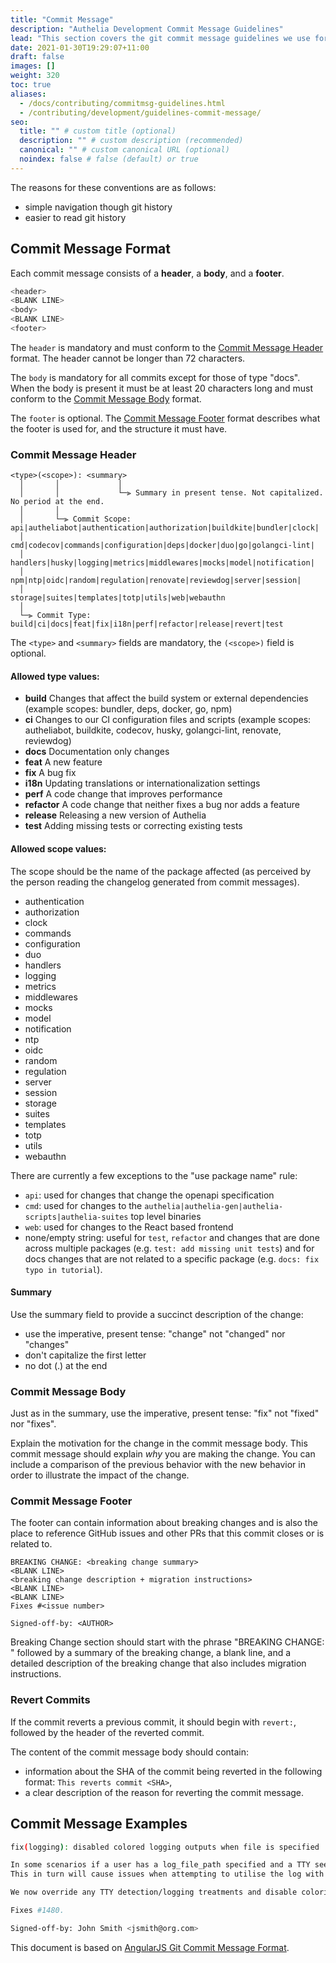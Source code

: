 ```yaml
---
title: "Commit Message"
description: "Authelia Development Commit Message Guidelines"
lead: "This section covers the git commit message guidelines we use for development."
date: 2021-01-30T19:29:07+11:00
draft: false
images: []
weight: 320
toc: true
aliases:
  - /docs/contributing/commitmsg-guidelines.html
  - /contributing/development/guidelines-commit-message/
seo:
  title: "" # custom title (optional)
  description: "" # custom description (recommended)
  canonical: "" # custom canonical URL (optional)
  noindex: false # false (default) or true
---
```


The reasons for these conventions are as follows:

* simple navigation though git history
* easier to read git history

## Commit Message Format

Each commit message consists of a __header__, a __body__, and a __footer__.

```bash
<header>
<BLANK LINE>
<body>
<BLANK LINE>
<footer>
```

The `header` is mandatory and must conform to the [Commit Message Header](#commit-message-header) format. The header
cannot be longer than 72 characters.

The `body` is mandatory for all commits except for those of type "docs". When the body is present it must be at least 20
characters long and must conform to the [Commit Message Body](#commit-message-body) format.

The `footer` is optional. The [Commit Message Footer](#commit-message-footer) format describes what the footer is used
for, and the structure it must have.

### Commit Message Header

```text
<type>(<scope>): <summary>
  │       │             │
  │       │             └─⫸ Summary in present tense. Not capitalized. No period at the end.
  │       │
  │       └─⫸ Commit Scope: api|autheliabot|authentication|authorization|buildkite|bundler|clock|
  │                          cmd|codecov|commands|configuration|deps|docker|duo|go|golangci-lint|
  │                          handlers|husky|logging|metrics|middlewares|mocks|model|notification|
  │                          npm|ntp|oidc|random|regulation|renovate|reviewdog|server|session|
  │                          storage|suites|templates|totp|utils|web|webauthn
  │
  └─⫸ Commit Type: build|ci|docs|feat|fix|i18n|perf|refactor|release|revert|test
```

The `<type>` and `<summary>` fields are mandatory, the `(<scope>)` field is optional.

#### Allowed type values:

* __build__ Changes that affect the build system or external dependencies
  (example scopes: bundler, deps, docker, go, npm)
* __ci__ Changes to our CI configuration files and scripts
  (example scopes: autheliabot, buildkite, codecov, husky, golangci-lint, renovate, reviewdog)
* __docs__ Documentation only changes
* __feat__ A new feature
* __fix__ A bug fix
* __i18n__ Updating translations or internationalization settings
* __perf__ A code change that improves performance
* __refactor__ A code change that neither fixes a bug nor adds a feature
* __release__ Releasing a new version of Authelia
* __test__ Adding missing tests or correcting existing tests

#### Allowed scope values:

The scope should be the name of the package affected (as perceived by the person reading the changelog generated from
commit messages).

* authentication
* authorization
* clock
* commands
* configuration
* duo
* handlers
* logging
* metrics
* middlewares
* mocks
* model
* notification
* ntp
* oidc
* random
* regulation
* server
* session
* storage
* suites
* templates
* totp
* utils
* webauthn

There are currently a few exceptions to the "use package name" rule:

* `api`: used for changes that change the openapi specification
* `cmd`: used for changes to the `authelia|authelia-gen|authelia-scripts|authelia-suites` top level binaries
* `web`: used for changes to the React based frontend
* none/empty string: useful for `test`, `refactor` and changes that are done across multiple packages
  (e.g. `test: add missing unit tests`) and for docs changes that are not related to a specific package
  (e.g. `docs: fix typo in tutorial`).

#### Summary

Use the summary field to provide a succinct description of the change:

* use the imperative, present tense: "change" not "changed" nor "changes"
* don't capitalize the first letter
* no dot (.) at the end

### Commit Message Body

Just as in the summary, use the imperative, present tense: "fix" not "fixed" nor "fixes".

Explain the motivation for the change in the commit message body. This commit message should explain *why* you are
making the change. You can include a comparison of the previous behavior with the new behavior in order to illustrate
the impact of the change.

### Commit Message Footer

The footer can contain information about breaking changes and is also the place to reference GitHub issues and other PRs
that this commit closes or is related to.

```text
BREAKING CHANGE: <breaking change summary>
<BLANK LINE>
<breaking change description + migration instructions>
<BLANK LINE>
<BLANK LINE>
Fixes #<issue number>

Signed-off-by: <AUTHOR>
```

Breaking Change section should start with the phrase "BREAKING CHANGE: " followed by a summary of the breaking change, a
blank line, and a detailed description of the breaking change that also includes migration instructions.

### Revert Commits

If the commit reverts a previous commit, it should begin with `revert:`, followed by the header of the reverted commit.

The content of the commit message body should contain:

* information about the SHA of the commit being reverted in the following format: `This reverts commit <SHA>`,
* a clear description of the reason for reverting the commit message.

## Commit Message Examples

```bash
fix(logging): disabled colored logging outputs when file is specified

In some scenarios if a user has a log_file_path specified and a TTY seems to be detected this causes terminal coloring outputs to be written to the file.
This in turn will cause issues when attempting to utilise the log with the provided fail2ban regexes.

We now override any TTY detection/logging treatments and disable coloring/removal of the timestamp when a user is utilising the text based logger to a file.

Fixes #1480.

Signed-off-by: John Smith <jsmith@org.com>
```

This document is based on [AngularJS Git Commit Message Format].

[AngularJS Git Commit Message Format]: https://github.com/angular/angular/blob/master/CONTRIBUTING.md#commit
